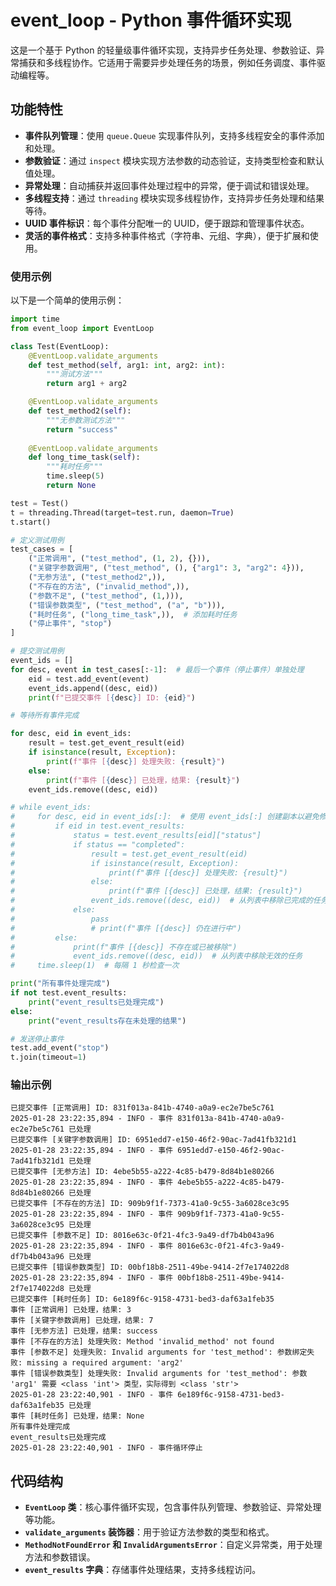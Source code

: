 # event_loop - Python 事件循环实现

这是一个基于 Python 的轻量级事件循环实现，支持异步任务处理、参数验证、异常捕获和多线程协作。它适用于需要异步处理任务的场景，例如任务调度、事件驱动编程等。

## 功能特性

- **事件队列管理**：使用 `queue.Queue` 实现事件队列，支持多线程安全的事件添加和处理。
- **参数验证**：通过 `inspect` 模块实现方法参数的动态验证，支持类型检查和默认值处理。
- **异常处理**：自动捕获并返回事件处理过程中的异常，便于调试和错误处理。
- **多线程支持**：通过 `threading` 模块实现多线程协作，支持异步任务处理和结果等待。
- **UUID 事件标识**：每个事件分配唯一的 UUID，便于跟踪和管理事件状态。
- **灵活的事件格式**：支持多种事件格式（字符串、元组、字典），便于扩展和使用。

### 使用示例

以下是一个简单的使用示例：

```python
import time
from event_loop import EventLoop

class Test(EventLoop):
    @EventLoop.validate_arguments
    def test_method(self, arg1: int, arg2: int):
        """测试方法"""
        return arg1 + arg2

    @EventLoop.validate_arguments
    def test_method2(self):
        """无参数测试方法"""
        return "success"
    
    @EventLoop.validate_arguments
    def long_time_task(self):
        """耗时任务"""
        time.sleep(5)
        return None

test = Test()
t = threading.Thread(target=test.run, daemon=True)
t.start()

# 定义测试用例
test_cases = [
    ("正常调用", ("test_method", (1, 2), {})),
    ("关键字参数调用", ("test_method", (), {"arg1": 3, "arg2": 4})),
    ("无参方法", ("test_method2",)),
    ("不存在的方法", ("invalid_method",)),
    ("参数不足", ("test_method", (1,))),
    ("错误参数类型", ("test_method", ("a", "b"))),
    ("耗时任务", ("long_time_task",)),  # 添加耗时任务
    ("停止事件", "stop")
]

# 提交测试用例
event_ids = []
for desc, event in test_cases[:-1]:  # 最后一个事件（停止事件）单独处理
    eid = test.add_event(event)
    event_ids.append((desc, eid))
    print(f"已提交事件 [{desc}] ID: {eid}")

# 等待所有事件完成

for desc, eid in event_ids:
    result = test.get_event_result(eid)
    if isinstance(result, Exception):
        print(f"事件 [{desc}] 处理失败: {result}")
    else:
        print(f"事件 [{desc}] 已处理，结果: {result}")
    event_ids.remove((desc, eid))

# while event_ids:
#     for desc, eid in event_ids[:]:  # 使用 event_ids[:] 创建副本以避免修改迭代中的列表
#         if eid in test.event_results:
#             status = test.event_results[eid]["status"]
#             if status == "completed":
#                 result = test.get_event_result(eid)
#                 if isinstance(result, Exception):
#                     print(f"事件 [{desc}] 处理失败: {result}")
#                 else:
#                     print(f"事件 [{desc}] 已处理，结果: {result}")
#                 event_ids.remove((desc, eid))  # 从列表中移除已完成的任务
#             else:
#                 pass
#                 # print(f"事件 [{desc}] 仍在进行中")
#         else:
#             print(f"事件 [{desc}] 不存在或已被移除")
#             event_ids.remove((desc, eid))  # 从列表中移除无效的任务
#     time.sleep(1)  # 每隔 1 秒检查一次

print("所有事件处理完成")
if not test.event_results:
    print("event_results已处理完成")
else:
    print("event_results存在未处理的结果")

# 发送停止事件
test.add_event("stop")
t.join(timeout=1)
```

### 输出示例

```
已提交事件 [正常调用] ID: 831f013a-841b-4740-a0a9-ec2e7be5c761
2025-01-28 23:22:35,894 - INFO - 事件 831f013a-841b-4740-a0a9-ec2e7be5c761 已处理
已提交事件 [关键字参数调用] ID: 6951edd7-e150-46f2-90ac-7ad41fb321d1
2025-01-28 23:22:35,894 - INFO - 事件 6951edd7-e150-46f2-90ac-7ad41fb321d1 已处理
已提交事件 [无参方法] ID: 4ebe5b55-a222-4c85-b479-8d84b1e80266
2025-01-28 23:22:35,894 - INFO - 事件 4ebe5b55-a222-4c85-b479-8d84b1e80266 已处理
已提交事件 [不存在的方法] ID: 909b9f1f-7373-41a0-9c55-3a6028ce3c95
2025-01-28 23:22:35,894 - INFO - 事件 909b9f1f-7373-41a0-9c55-3a6028ce3c95 已处理
已提交事件 [参数不足] ID: 8016e63c-0f21-4fc3-9a49-df7b4b043a96
2025-01-28 23:22:35,894 - INFO - 事件 8016e63c-0f21-4fc3-9a49-df7b4b043a96 已处理
已提交事件 [错误参数类型] ID: 00bf18b8-2511-49be-9414-2f7e174022d8
2025-01-28 23:22:35,894 - INFO - 事件 00bf18b8-2511-49be-9414-2f7e174022d8 已处理
已提交事件 [耗时任务] ID: 6e189f6c-9158-4731-bed3-daf63a1feb35
事件 [正常调用] 已处理，结果: 3
事件 [关键字参数调用] 已处理，结果: 7
事件 [无参方法] 已处理，结果: success
事件 [不存在的方法] 处理失败: Method 'invalid_method' not found
事件 [参数不足] 处理失败: Invalid arguments for 'test_method': 参数绑定失败: missing a required argument: 'arg2'
事件 [错误参数类型] 处理失败: Invalid arguments for 'test_method': 参数 'arg1' 需要 <class 'int'> 类型，实际得到 <class 'str'>
2025-01-28 23:22:40,901 - INFO - 事件 6e189f6c-9158-4731-bed3-daf63a1feb35 已处理
事件 [耗时任务] 已处理，结果: None
所有事件处理完成
event_results已处理完成
2025-01-28 23:22:40,901 - INFO - 事件循环停止
```

## 代码结构

- **`EventLoop` 类**：核心事件循环实现，包含事件队列管理、参数验证、异常处理等功能。
- **`validate_arguments` 装饰器**：用于验证方法参数的类型和格式。
- **`MethodNotFoundError` 和 `InvalidArgumentsError`**：自定义异常类，用于处理方法和参数错误。
- **`event_results` 字典**：存储事件处理结果，支持多线程访问。
